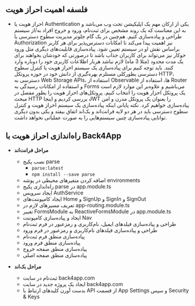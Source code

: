 ## فلسفه اهمیت احراز هویت

- احراز هویت یا Authentication یکی از ارکان مهم یک اپلیکیشن تحت وب می‌باشد و به این معناست که یک روند مشخص برای ثبت‌نام، ورود و خروج افراد به/از سیستم طراحی و پیاده‌سازی کنیم. هم‌چنین در یک گام جلوتر مدیریت سطوح دسترسی یا Authorization نیز اهمیت پیدا می‌کند تا امکانات دسترس‌پذیر برای هر کاربر براساس نقش او در سیستم تعیین شود. پیاده‌سازی قابلیت‌های دیگری مثل ورود خوکار نیز می‌تواند برای کاربران جذاب باشد تا درصورتی که خودشان بخواهند برای یک مدت محدود (مثلا 3 ماه) لازم نباشد هربار اطلاعات کاربری خود را دوباره وارد کنند. باید توجه کنیم برای پیاده‌سازی یک سیستم احراز هویت یا کنترل سطوح دسترسی بطورکلی مستلزم بهره‌گیری از دانش خود در حوزه پروتکل HTTP، دسترسی به Web Storage APIs، استفاده از Observable ها، استفاده از Router و استفاده از امکانات رسیدگی به Forms می‌باشیم و علاوه‌بر این موارد لازم است یک پروتکل احزار هویت را انتخاب کنیم. پروتکل‌های احراز هویت را بطور مفصل در مبحث HTTP بررسی کردیم و اینجا JWT را بعنوان یک پروتکل مدرن و امن پیاده‌سازی خواهیم کرد. نکته پایانی اینکه پیاده‌سازی یک سیستم احراز هویت و کنترل سطوح دسترسی باید در هر دو لایه فرانت‌اند و بک‌اند اتفاق بیفتد و یکی بدون دیگری توانایی پیاده‌سازی چنین سیستم‌هایی را به صورت عملیاتی نخواهد داشت.

## راه‌اندازی احراز هویت با Back4App

- **مراحل فرانت‌اند**

  - نصب پکیج parse
    - `parse:latest`
    - `npm install --save parse`
  - اضافه کردن متغیرهای محیطی در پوشه environments
  - راه‌اندازی پکیج parse در app.module.ts
  - ایجاد سرویس AuthService
  - ایجاد کامپوننت‌های Home و SignUp و SignIn و SignOut
  - تعریف مسیرهای لازم در app-routing.module.ts
  - تغییر FormsModule به ReactiveFormsModule در app.module.ts
  - ایجاد و پیاده‌سازی کامپوننت Nav
  - طراحی و پیاده‌سازی فیلدهای ایمیل، نام‌کاربری و رمزعبور در فرم ثبت‌نام
  - طراحی و پیاده‌سازی فیلدهای نام‌کاربری و رمزعبور در فرم ورود
  - پیاده‌سازی منطق فرم ثبت‌نام
  - پیاده‌سازی منطق فرم ورود
  - پیاده‌سازی منطق صفحه خروج
  - پیاده‌سازی منطق صفحه اصلی

- **مراحل بک‌اند**

  - ثبت‌نام در سایت back4app.com
  - ایجاد یک پروژه جدید در سایت back4app.com
  - بدست آورن کلیدهای ارتباط با API از قسمت App Settings و سپس Security & Keys
